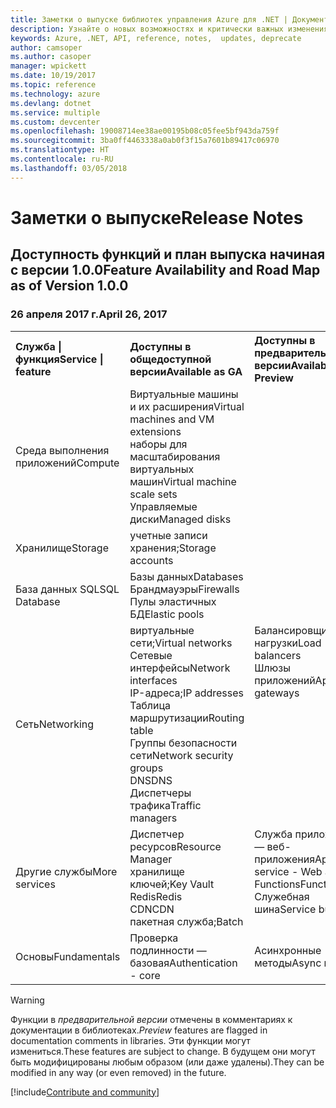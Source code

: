 ```yaml
---
title: Заметки о выпуске библиотек управления Azure для .NET | Документация Майкрософт
description: Узнайте о новых возможностях и критически важных изменениях в библиотеках управления Azure для .NET.
keywords: Azure, .NET, API, reference, notes,  updates, deprecate
author: camsoper
ms.author: casoper
manager: wpickett
ms.date: 10/19/2017
ms.topic: reference
ms.technology: azure
ms.devlang: dotnet
ms.service: multiple
ms.custom: devcenter
ms.openlocfilehash: 19008714ee38ae00195b08c05fee5bf943da759f
ms.sourcegitcommit: 3ba0ff4463338a0ab0f3f15a7601b89417c06970
ms.translationtype: HT
ms.contentlocale: ru-RU
ms.lasthandoff: 03/05/2018
---
```

# <a name="release-notes"></a><span data-ttu-id="3bed4-104">Заметки о выпуске</span><span class="sxs-lookup"><span data-stu-id="3bed4-104">Release Notes</span></span> 

## <a name="feature-availability-and-road-map-as-of-version-100"></a><span data-ttu-id="3bed4-105">Доступность функций и план выпуска начиная с версии 1.0.0</span><span class="sxs-lookup"><span data-stu-id="3bed4-105">Feature Availability and Road Map as of Version 1.0.0</span></span> ##
### <a name="april-26-2017"></a><span data-ttu-id="3bed4-106">26 апреля 2017 г.</span><span class="sxs-lookup"><span data-stu-id="3bed4-106">April 26, 2017</span></span>

<table>
  <tr>
    <th align="left"><span data-ttu-id="3bed4-107">Служба | функция</span><span class="sxs-lookup"><span data-stu-id="3bed4-107">Service | feature</span></span></th>
    <th align="left"><span data-ttu-id="3bed4-108">Доступны в общедоступной версии</span><span class="sxs-lookup"><span data-stu-id="3bed4-108">Available as GA</span></span></th>
    <th align="left"><span data-ttu-id="3bed4-109">Доступны в предварительной версии</span><span class="sxs-lookup"><span data-stu-id="3bed4-109">Available as Preview</span></span></th>
    <th align="left"><span data-ttu-id="3bed4-110">Скоро</span><span class="sxs-lookup"><span data-stu-id="3bed4-110">Coming soon</span></span></th>
  </tr>
  <tr>
    <td><span data-ttu-id="3bed4-111">Среда выполнения приложений</span><span class="sxs-lookup"><span data-stu-id="3bed4-111">Compute</span></span></td>
    <td><span data-ttu-id="3bed4-112">Виртуальные машины и их расширения</span><span class="sxs-lookup"><span data-stu-id="3bed4-112">Virtual machines and VM extensions</span></span><br><span data-ttu-id="3bed4-113">наборы для масштабирования виртуальных машин</span><span class="sxs-lookup"><span data-stu-id="3bed4-113">Virtual machine scale sets</span></span><br><span data-ttu-id="3bed4-114">Управляемые диски</span><span class="sxs-lookup"><span data-stu-id="3bed4-114">Managed disks</span></span></td>
    <td></td>
    <td valign="top"><span data-ttu-id="3bed4-115">Службы контейнеров Azure</span><span class="sxs-lookup"><span data-stu-id="3bed4-115">Azure container services</span></span><br><span data-ttu-id="3bed4-116">Реестр контейнеров Azure</span><span class="sxs-lookup"><span data-stu-id="3bed4-116">Azure container registry</span></span></td>
  </tr>
  <tr>
    <td><span data-ttu-id="3bed4-117">Хранилище</span><span class="sxs-lookup"><span data-stu-id="3bed4-117">Storage</span></span></td>
    <td><span data-ttu-id="3bed4-118">учетные записи хранения;</span><span class="sxs-lookup"><span data-stu-id="3bed4-118">Storage accounts</span></span></td>
    <td></td>
    <td><span data-ttu-id="3bed4-119">Шифрование</span><span class="sxs-lookup"><span data-stu-id="3bed4-119">Encryption</span></span></td>
  </tr>
  <tr>
    <td><span data-ttu-id="3bed4-120">База данных SQL</span><span class="sxs-lookup"><span data-stu-id="3bed4-120">SQL Database</span></span></td>
    <td><span data-ttu-id="3bed4-121">Базы данных</span><span class="sxs-lookup"><span data-stu-id="3bed4-121">Databases</span></span><br><span data-ttu-id="3bed4-122">Брандмауэры</span><span class="sxs-lookup"><span data-stu-id="3bed4-122">Firewalls</span></span><br><span data-ttu-id="3bed4-123">Пулы эластичных БД</span><span class="sxs-lookup"><span data-stu-id="3bed4-123">Elastic pools</span></span></td>
    <td></td>
    <td valign="top"></td>
  </tr>
  <tr>
    <td><span data-ttu-id="3bed4-124">Сеть</span><span class="sxs-lookup"><span data-stu-id="3bed4-124">Networking</span></span></td>
    <td><span data-ttu-id="3bed4-125">виртуальные сети;</span><span class="sxs-lookup"><span data-stu-id="3bed4-125">Virtual networks</span></span><br><span data-ttu-id="3bed4-126">Сетевые интерфейсы</span><span class="sxs-lookup"><span data-stu-id="3bed4-126">Network interfaces</span></span><br><span data-ttu-id="3bed4-127">IP-адреса;</span><span class="sxs-lookup"><span data-stu-id="3bed4-127">IP addresses</span></span><br><span data-ttu-id="3bed4-128">Таблица маршрутизации</span><span class="sxs-lookup"><span data-stu-id="3bed4-128">Routing table</span></span><br><span data-ttu-id="3bed4-129">Группы безопасности сети</span><span class="sxs-lookup"><span data-stu-id="3bed4-129">Network security groups</span></span><br><span data-ttu-id="3bed4-130">DNS</span><span class="sxs-lookup"><span data-stu-id="3bed4-130">DNS</span></span><br><span data-ttu-id="3bed4-131">Диспетчеры трафика</span><span class="sxs-lookup"><span data-stu-id="3bed4-131">Traffic managers</span></span></td>
    <td valign="top"><span data-ttu-id="3bed4-132">Балансировщики нагрузки</span><span class="sxs-lookup"><span data-stu-id="3bed4-132">Load balancers</span></span><br><span data-ttu-id="3bed4-133">Шлюзы приложений</span><span class="sxs-lookup"><span data-stu-id="3bed4-133">Application gateways</span></span></td>
    <td valign="top"></td>
  </tr>
  <tr>
    <td><span data-ttu-id="3bed4-134">Другие службы</span><span class="sxs-lookup"><span data-stu-id="3bed4-134">More services</span></span></td>
    <td><span data-ttu-id="3bed4-135">Диспетчер ресурсов</span><span class="sxs-lookup"><span data-stu-id="3bed4-135">Resource Manager</span></span><br><span data-ttu-id="3bed4-136">хранилище ключей;</span><span class="sxs-lookup"><span data-stu-id="3bed4-136">Key Vault</span></span><br><span data-ttu-id="3bed4-137">Redis</span><span class="sxs-lookup"><span data-stu-id="3bed4-137">Redis</span></span><br><span data-ttu-id="3bed4-138">CDN</span><span class="sxs-lookup"><span data-stu-id="3bed4-138">CDN</span></span><br><span data-ttu-id="3bed4-139">пакетная служба;</span><span class="sxs-lookup"><span data-stu-id="3bed4-139">Batch</span></span></td>
    <td valign="top"><span data-ttu-id="3bed4-140">Служба приложений — веб-приложения</span><span class="sxs-lookup"><span data-stu-id="3bed4-140">App service - Web apps</span></span><br><span data-ttu-id="3bed4-141">Functions</span><span class="sxs-lookup"><span data-stu-id="3bed4-141">Functions</span></span><br><span data-ttu-id="3bed4-142">Служебная шина</span><span class="sxs-lookup"><span data-stu-id="3bed4-142">Service bus</span></span></td>
    <td valign="top"><span data-ttu-id="3bed4-143">Мониторинг</span><span class="sxs-lookup"><span data-stu-id="3bed4-143">Monitor</span></span><br><span data-ttu-id="3bed4-144">RBAC графа</span><span class="sxs-lookup"><span data-stu-id="3bed4-144">Graph RBAC</span></span><br><span data-ttu-id="3bed4-145">DocumentDB</span><span class="sxs-lookup"><span data-stu-id="3bed4-145">DocumentDB</span></span><br><span data-ttu-id="3bed4-146">Планировщик</span><span class="sxs-lookup"><span data-stu-id="3bed4-146">Scheduler</span></span></td>
  </tr>
  <tr>
    <td><span data-ttu-id="3bed4-147">Основы</span><span class="sxs-lookup"><span data-stu-id="3bed4-147">Fundamentals</span></span></td>
    <td><span data-ttu-id="3bed4-148">Проверка подлинности — базовая</span><span class="sxs-lookup"><span data-stu-id="3bed4-148">Authentication - core</span></span></td>
    <td><span data-ttu-id="3bed4-149">Асинхронные методы</span><span class="sxs-lookup"><span data-stu-id="3bed4-149">Async methods</span></span></td>
    <td valign="top"></td>
  </tr>
</table>

> [!WARNING] 
> <span data-ttu-id="3bed4-150">Функции в *предварительной версии* отмечены в комментариях к документации в библиотеках.</span><span class="sxs-lookup"><span data-stu-id="3bed4-150">*Preview* features are flagged in documentation comments in libraries.</span></span> <span data-ttu-id="3bed4-151">Эти функции могут измениться.</span><span class="sxs-lookup"><span data-stu-id="3bed4-151">These features are subject to change.</span></span> <span data-ttu-id="3bed4-152">В будущем они могут быть модифицированы любым образом (или даже удалены).</span><span class="sxs-lookup"><span data-stu-id="3bed4-152">They can be modified in any way (or even removed) in the future.</span></span>

[!include[Contribute and community](includes/contribute.md)]
